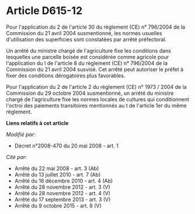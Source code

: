 # Article D615-12

Pour l'application du 2 de l'article 30 du règlement (CE) n° 796/2004 de la Commission du 21 avril 2004 susmentionné, les
normes usuelles d'utilisation des superficies sont constatées par arrêté préfectoral.

Un arrêté du ministre chargé de l'agriculture fixe les conditions dans lesquelles une parcelle boisée est considérée comme
agricole pour l'application du I de l'article 8 du règlement (CE) n° 796/2004 de la Commission du 21 avril 2004 susvisé. Cet
arrêté peut autoriser le préfet à fixer des conditions dérogatoires plus favorables.

Pour l'application du 2 de l'article 2 du règlement (CE) n° 1973 / 2004 de la Commission du 29 octobre 2004 susmentionné, un
arrêté du ministre chargé de l'agriculture fixe les normes locales de cultures qui conditionnent l'octroi des paiements
transitoires mentionnés au t de l'article 1er du même règlement.

**Liens relatifs à cet article**

_Modifié par_:

  - Décret n°2008-470 du 20 mai 2008 - art. 1

_Cité par_:

  - Arrêté du 22 mai 2008 - art. 3 (Ab)
  - Arrêté du 13 juillet 2010 - art. 7 (Ab)
  - Arrêté du 16 décembre 2010 - art. 4 (Ab)
  - Arrêté du 28 novembre 2012 - art. 3 (V)
  - Arrêté du 28 novembre 2012 - art. 4 (V)
  - Arrêté du 17 septembre 2013 - art. 3 (V)
  - Arrêté du 9 octobre 2015 - art. 8 (V)
